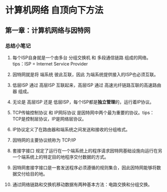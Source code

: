 # 计算机网络 自顶向下方法

## 第一章：计算机网络与因特网

### 总结小笔记

1. 每个ISP自身就是一个由多台 分组交换机 和 多段通信链路 组成的网络。 tips：ISP = Internet Service Provider

2. 因特网就是将 端系统 彼此互联，因此 为端系统提供接入的ISP也必须互联。

3. 低层ISP 通过 高层ISP 互联起来，高层ISP 通过 高速光纤链路互联的高速路由器 组成。

4. 无论是 高层ISP 还是 低层ISP，每个ISP都是**独立管理**的，运行着IP协议。

5. TCP传输控制协议 和 IP网际协议 是因特网中两个最为重要的协议。tips：TCP是控制层协议，IP是网络层协议。

6. IP协议定义了在路由器和端系统之间发送和接收的分组格式。

7. 因特网的主要协议统称为 TCP/IP

8. 套接字接口 规定了运行在一个端系统上的程序请求因特网基础设施向运行在另一个端系统上的特定目的地程序交付数据的方式。

9. 因特网套接字接口是一套发送程序必须遵循的规则集合，因此因特网能够将数据交付给目的地。

10. 通过网络链路和交换机移动数据有两种基本方法：电路交换和分组交换。


















